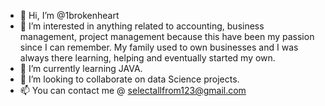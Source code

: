 - 👋 Hi, I’m @1brokenheart
- 👀 I’m interested in anything related to accounting, business management, project management because this have been my passion since I can remember. My family used to own businesses and I was always there learning, helping and eventually started my own.
- 🌱 I’m currently learning JAVA.
- 💞️ I’m looking to collaborate on data Science projects.
- 📫 You can contact me @ selectallfrom123@gmail.com

<!---
1brokenheart/1brokenheart is a ✨ special ✨ repository because its `README.md` (this file) appears on your GitHub profile.
You can click the Preview link to take a look at your changes.
--->
